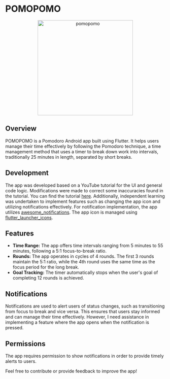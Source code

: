 # POMOPOMO 

<p align="center">
  <img src="https://github.com/Jaermis/pomodoro/assets/138207746/807e1e45-65b3-42fb-918b-5baaa1e676b6" alt="pomopomo" width="300">
</p>




## Overview
POMOPOMO is a Pomodoro Android app built using Flutter. It helps users manage their time effectively by following the Pomodoro technique, a time management method that uses a timer to break down work into intervals, traditionally 25 minutes in length, separated by short breaks.

## Development
The app was developed based on a YouTube tutorial for the UI and general code logic. Modifications were made to correct some inaccuracies found in the tutorial. You can find the tutorial [here](https://www.youtube.com/watch?v=eJfzHB0kPbM&t=4552s). Additionally, independent learning was undertaken to implement features such as changing the app icon and utilizing notifications effectively. For notification implementation, the app utilizes [awesome_notifications](https://pub.dev/packages/awesome_notifications#%EF%B8%8F-notification-importance). The app icon is managed using [flutter_launcher_icons](https://pub.dev/packages/flutter_launcher_icons).

## Features
- **Time Range:** The app offers time intervals ranging from 5 minutes to 55 minutes, following a 5:1 focus-to-break ratio.
- **Rounds:** The app operates in cycles of 4 rounds. The first 3 rounds maintain the 5:1 ratio, while the 4th round uses the same time as the focus period for the long break.
- **Goal Tracking:** The timer automatically stops when the user's goal of completing 12 rounds is achieved.

## Notifications
Notifications are used to alert users of status changes, such as transitioning from focus to break and vice versa. This ensures that users stay informed and can manage their time effectively. However, I need assistance in implementing a feature where the app opens when the notification is pressed.

## Permissions
The app requires permission to show notifications in order to provide timely alerts to users.

Feel free to contribute or provide feedback to improve the app!
